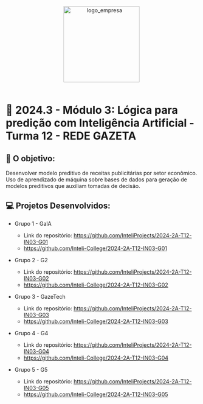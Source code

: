 <div align="center">

<img src="https://encrypted-tbn0.gstatic.com/images?q=tbn:ANd9GcS4IJLcVDp2nWprfsS39pmGw1Hu2PaFEuPHmA&s" alt="logo_empresa" width="200"/>

</div>

<br>

# 🙋 2024.3 - Módulo 3: Lógica para predição com Inteligência Artificial - Turma 12 - REDE GAZETA


## 🎯 O objetivo:
Desenvolver modelo preditivo de receitas publicitárias por setor econômico. Uso de aprendizado de máquina sobre bases de dados para geração de modelos preditivos que auxiliam tomadas de decisão.


## 💻 Projetos Desenvolvidos: 

- Grupo 1 - GalA
  - Link do repositório: https://github.com/InteliProjects/2024-2A-T12-IN03-G01
  - https://github.com/Inteli-College/2024-2A-T12-IN03-G01

- Grupo 2 - G2
  - Link do repositório: https://github.com/InteliProjects/2024-2A-T12-IN03-G02
  - https://github.com/Inteli-College/2024-2A-T12-IN03-G02

- Grupo 3 - GazeTech 
  - Link do repositório: https://github.com/InteliProjects/2024-2A-T12-IN03-G03
  - https://github.com/Inteli-College/2024-2A-T12-IN03-G03

- Grupo 4 - G4
  - Link do repositório: https://github.com/InteliProjects/2024-2A-T12-IN03-G04
  - https://github.com/Inteli-College/2024-2A-T12-IN03-G04

- Grupo 5 - G5
  - Link do repositório: https://github.com/InteliProjects/2024-2A-T12-IN03-G05
  - https://github.com/Inteli-College/2024-2A-T12-IN03-G05
